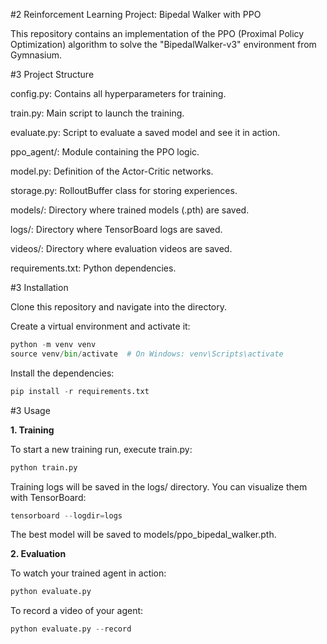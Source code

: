 #2 Reinforcement Learning Project: Bipedal Walker with PPO

This repository contains an implementation of the PPO (Proximal Policy Optimization) algorithm to solve the "BipedalWalker-v3" environment from Gymnasium.

#3 Project Structure

config.py: Contains all hyperparameters for training.

train.py: Main script to launch the training.

evaluate.py: Script to evaluate a saved model and see it in action.

ppo_agent/: Module containing the PPO logic.

model.py: Definition of the Actor-Critic networks.

storage.py: RolloutBuffer class for storing experiences.

models/: Directory where trained models (.pth) are saved.

logs/: Directory where TensorBoard logs are saved.

videos/: Directory where evaluation videos are saved.

requirements.txt: Python dependencies.

#3 Installation

Clone this repository and navigate into the directory.

Create a virtual environment and activate it:

```python
python -m venv venv
source venv/bin/activate  # On Windows: venv\Scripts\activate
```

Install the dependencies:

```python
pip install -r requirements.txt
```

#3 Usage

**1. Training**

To start a new training run, execute train.py:
```python
python train.py
```

Training logs will be saved in the logs/ directory. You can visualize them with TensorBoard:
```python
tensorboard --logdir=logs
```

The best model will be saved to models/ppo_bipedal_walker.pth.

**2. Evaluation**

To watch your trained agent in action:
```python
python evaluate.py
```

To record a video of your agent:
```python
python evaluate.py --record
```